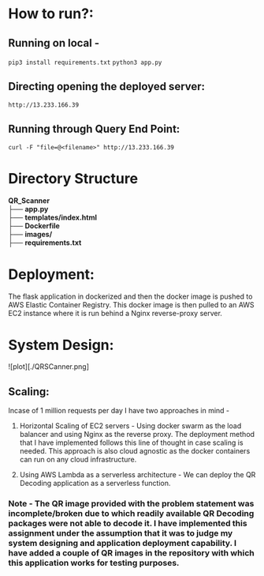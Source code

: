 # How to run?:

## Running on local -

`pip3 install requirements.txt`
`python3 app.py`

## Directing opening the deployed server:

`http://13.233.166.39`

## Running through Query End Point:

`curl -F "file=@<filename>" http://13.233.166.39`

# Directory Structure

**QR_Scanner** <br>
├── **app.py** <br>
├── **templates/index.html** <br>
├── **Dockerfile** <br>
├── **images/** <br>
├── **requirements.txt** <br>

# Deployment:
The flask application in dockerized and then the docker image is pushed to AWS Elastic Container Registry. 
This docker image is then pulled to an AWS EC2 instance where it is run behind a Nginx reverse-proxy server. 

# System Design:

![plot][./QRSCanner.png]

## Scaling:

Incase of 1 million requests per day I have two approaches in mind - 

1. Horizontal Scaling of EC2 servers - Using docker swarm as the load balancer and using Nginx as the reverse proxy. The deployment method that I have implemented follows this line of thought in case scaling is needed. This approach is also cloud agnostic as the docker containers can run on any cloud infrastructure.

2. Using AWS Lambda as a serverless architecture - We can deploy the QR Decoding application as a serverless function.



### Note - The QR image provided with the problem statement was incomplete/broken due to which readily available QR Decoding packages were not able to decode it. I have implemented this assignment under the assumption that it was to judge my system designing and application deployment capability. I have added a couple of QR images in the repository with which this application works for testing purposes.  

